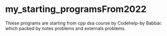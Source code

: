# my_starting_programsFrom2022
Thiese programs are starting from cpp dsa course by  Codehelp-by Babbar. which packed by notes problems and externals problems.
